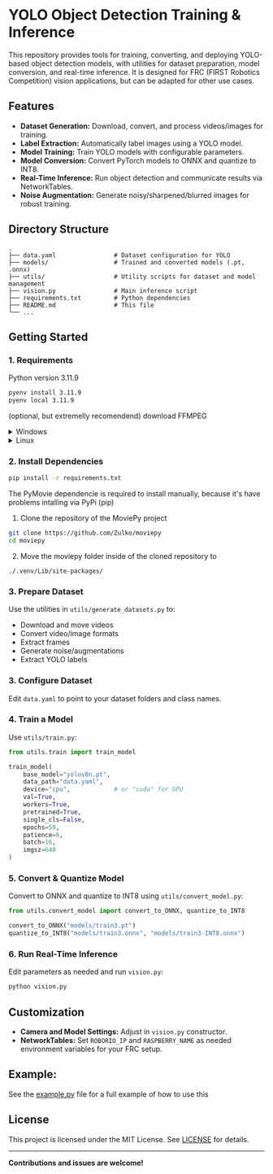 # YOLO Object Detection Training & Inference

This repository provides tools for training, converting, and deploying YOLO-based object detection models, with utilities for dataset preparation, model conversion, and real-time inference. It is designed for FRC (FIRST Robotics Competition) vision applications, but can be adapted for other use cases.

## Features

- **Dataset Generation:** Download, convert, and process videos/images for training.
- **Label Extraction:** Automatically label images using a YOLO model.
- **Model Training:** Train YOLO models with configurable parameters.
- **Model Conversion:** Convert PyTorch models to ONNX and quantize to INT8.
- **Real-Time Inference:** Run object detection and communicate results via NetworkTables.
- **Noise Augmentation:** Generate noisy/sharpened/blurred images for robust training.

## Directory Structure

```
.
├── data.yaml                # Dataset configuration for YOLO
├── models/                  # Trained and converted models (.pt, .onnx)
├── utils/                   # Utility scripts for dataset and model management
├── vision.py                # Main inference script
├── requirements.txt         # Python dependencies
├── README.md                # This file
└── ...
```

## Getting Started

### 1. Requirements
Python version 3.11.9
```sh
pyenv install 3.11.9
pyenv local 3.11.9
```

(optional, but extremelly recomendend) download FFMPEG 
<details>
  <summary>Windows</summary>
  Step 1: Download the FFMPEG build from the official website https://www.ffmpeg.org/download.html#build-windows

  Step 2: Move the folder to your user directory

  ```sh
  mv C:/Users/%USERNAME%/Downloads/ffmpeg/ C:/users/%USERNAME%/
  ```

  Step 3: Add this to your environment variable
  1. Press the Windows Logo button and type "environment variables", and then press enter
  2. Click at the "Environment Varaibles..." button
  3. Double click at the "Path" varaible, click "New" and put the path to your FFPMEG binary directory (C:/users/%USERNAME%/ffmpeg/bin)
</details>

<details>
  <summary>Linux</summary>
  
  #### Ubuntu & Debian:
  ```sh
  sudo apt install ffmpeg
  ```

  #### Arch:
  ```sh
  sudo pacman -S ffmpeg
  ```


</details>

### 2. Install Dependencies
```sh
pip install -r requirements.txt
```

The PyMovie dependencie is required to install manually, because it's have problems intalling via PyPi (pip)

1. Clone the repository of the MoviePy project
```sh
git clone https://github.com/Zulko/moviepy
cd moviepy
```
2. Move the moviepy folder inside of the cloned repository to 
```
./.venv/Lib/site-packages/ 
```


### 3. Prepare Dataset

Use the utilities in `utils/generate_datasets.py` to:
- Download and move videos
- Convert video/image formats
- Extract frames
- Generate noise/augmentations
- Extract YOLO labels

### 3. Configure Dataset

Edit `data.yaml` to point to your dataset folders and class names.

### 4. Train a Model

Use `utils/train.py`:

```python
from utils.train import train_model

train_model(
    base_model="yolov8n.pt",
    data_path="data.yaml",
    device="cpu",            # or "cuda" for GPU
    val=True,
    workers=True,
    pretrained=True,
    single_cls=False,
    epochs=50,
    patience=8,
    batch=16,
    imgsz=640
)
```

### 5. Convert & Quantize Model

Convert to ONNX and quantize to INT8 using `utils/convert_model.py`:

```python
from utils.convert_model import convert_to_ONNX, quantize_to_INT8

convert_to_ONNX("models/train3.pt")
quantize_to_INT8("models/train3.onnx", "models/train3-INT8.onnx")
```

### 6. Run Real-Time Inference

Edit parameters as needed and run `vision.py`:

```sh
python vision.py
```

## Customization

- **Camera and Model Settings:** Adjust in `vision.py` constructor.
- **NetworkTables:** Set `ROBORIO_IP` and `RASPBERRY_NAME` as needed environment variables for your FRC setup.

## Example:
See the [example.py](example.py) file for a full example of how to use this

## License

This project is licensed under the MIT License. See [LICENSE](LICENSE) for details.

---

**Contributions and issues are welcome!**